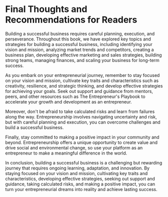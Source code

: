 Final Thoughts and Recommendations for Readers
==========================================================

Building a successful business requires careful planning, execution, and perseverance. Throughout this book, we have explored key topics and strategies for building a successful business, including identifying your vision and mission, analyzing market trends and competitors, creating a business plan, developing effective marketing and sales strategies, building strong teams, managing finances, and scaling your business for long-term success.

As you embark on your entrepreneurial journey, remember to stay focused on your vision and mission, cultivate key traits and characteristics such as creativity, resilience, and strategic thinking, and develop effective strategies for achieving your goals. Seek out support and guidance from mentors, peers, and other resources such as The Entrepreneur's Playbook to accelerate your growth and development as an entrepreneur.

Moreover, don't be afraid to take calculated risks and learn from failures along the way. Entrepreneurship involves navigating uncertainty and risk, but with careful planning and execution, you can overcome challenges and build a successful business.

Finally, stay committed to making a positive impact in your community and beyond. Entrepreneurship offers a unique opportunity to create value and drive social and environmental change, so use your platform as an entrepreneur to make a meaningful difference in the world.

In conclusion, building a successful business is a challenging but rewarding journey that requires ongoing learning, adaptation, and innovation. By staying focused on your vision and mission, cultivating key traits and characteristics, developing effective strategies, seeking out support and guidance, taking calculated risks, and making a positive impact, you can turn your entrepreneurial dreams into reality and achieve lasting success.
